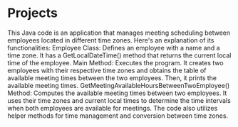 # Projects
This Java code is an application that manages meeting scheduling between employees located in different time zones. Here's an explanation of its functionalities:
Employee Class: Defines an employee with a name and a time zone. It has a GetLocalDateTime() method that returns the current local time of the employee.
Main Method: Executes the program. It creates two employees with their respective time zones and obtains the table of available meeting times between the two employees. Then, it prints the available meeting times.
GetMeetingAvailableHoursBetweenTwoEmployee() Method: Computes the available meeting times between two employees. It uses their time zones and current local times to determine the time intervals when both employees are available for meetings.
The code also utilizes helper methods for time management and conversion between time zones.
